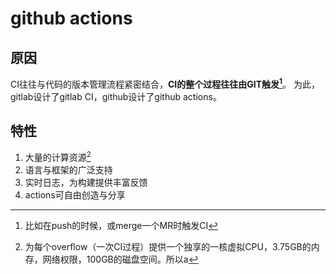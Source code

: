 # github actions
## 原因
CI往往与代码的版本管理流程紧密结合，**CI的整个过程往往由GIT触发[^1]**。
为此，gitlab设计了gitlab CI，github设计了github actions。
## 特性
1. 大量的计算资源[^2]
2. 语言与框架的广泛支持
3. 实时日志，为构建提供丰富反馈
4. actions可自由创造与分享

[^1]: 比如在push的时候，或merge一个MR时触发CI
[^2]: 为每个overflow（一次CI过程）提供一个独享的一核虚拟CPU，3.75GB的内存，网络权限，100GB的磁盘空间。所以a